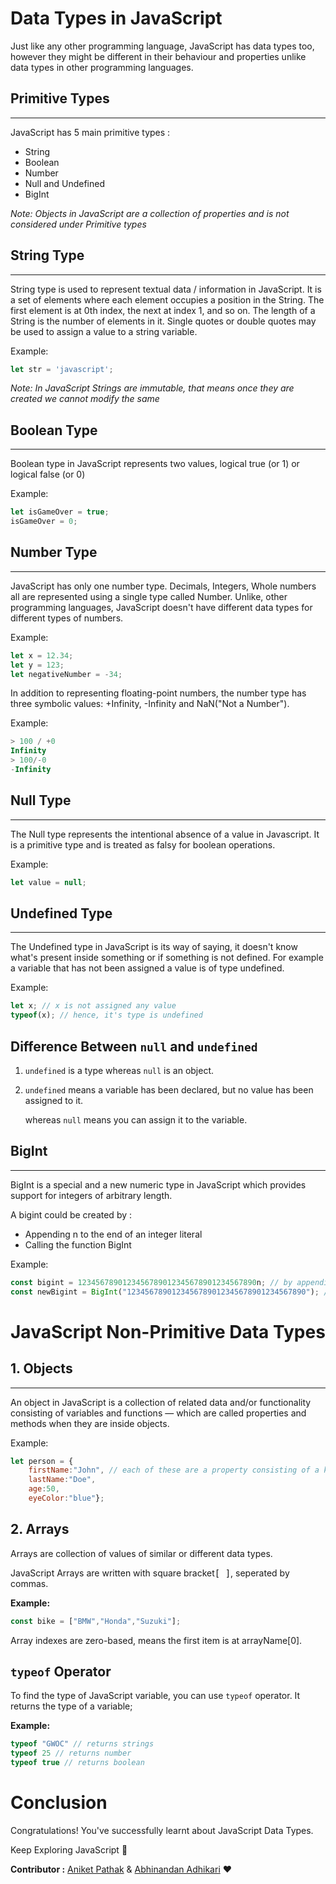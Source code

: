 # Data Types in JavaScript

Just like any other programming language, JavaScript has data types too, however they might be different in their behaviour and properties unlike data types in other programming languages.

## Primitive Types
---
JavaScript has 5 main primitive types :

- String
- Boolean
- Number
- Null and Undefined
- BigInt

*Note: Objects in JavaScript are a collection of properties and is not considered under Primitive types*

## String Type
---
String type is used to represent textual data / information in JavaScript. It is a set of elements where each element occupies a position in the String. The first element is at 0th index, the next at index 1, and so on. The length of a String is the number of elements in it.
Single quotes or double quotes may be used to assign a value to a string variable.

Example:

```js
let str = 'javascript';
```

*Note: In JavaScript Strings are immutable, that means once they are created we cannot modify the same*

## Boolean Type
---
Boolean type in JavaScript represents two values, logical true (or 1) or logical false (or 0)

Example:

```js
let isGameOver = true;
isGameOver = 0;
```

## Number Type
---
JavaScript has only one number type. Decimals, Integers, Whole numbers all are represented using a single type called Number. Unlike, other programming languages, JavaScript doesn't have different data types for different types of numbers.

Example:

```js
let x = 12.34;
let y = 123;
let negativeNumber = -34;
```

In addition to representing floating-point numbers, the number type has three symbolic values: +Infinity, -Infinity and NaN("Not a Number"). 

Example:

```js
> 100 / +0
Infinity
> 100/-0
-Infinity
```

## Null Type
---
The Null type represents the intentional absence of a value in Javascript. It is a primitive type and is treated as falsy for boolean operations.

Example:

```js
let value = null;
```

## Undefined Type
---
The Undefined type in JavaScript is its way of saying, it doesn't know what's present inside something or if something is not defined. For example a variable that has not been assigned a value is of type undefined.

Example:

``` js
let x; // x is not assigned any value
typeof(x); // hence, it's type is undefined
```
## Difference Between ```null``` and ```undefined```
1. ```undefined``` is a type whereas ```null``` is an object.
2. ```undefined``` means a variable has been declared, but no value has been assigned to it.

    whereas ```null``` means you can assign it to the variable.

## BigInt
---
BigInt is a special and a new numeric type in JavaScript which provides support for integers of arbitrary length.

A bigint could be created by :

- Appending n to the end of an integer literal 
- Calling the function BigInt

Example:

``` js
const bigint = 1234567890123456789012345678901234567890n; // by appending n at the end
const newBigint = BigInt("1234567890123456789012345678901234567890"); // by calling BigInt function
```
# JavaScript Non-Primitive Data Types

## 1. Objects
---
An object in JavaScript is a collection of related data and/or functionality consisting of variables and functions — which are called properties and methods when they are inside objects.

Example:

``` js
let person = {
    firstName:"John", // each of these are a property consisting of a key-value pair
    lastName:"Doe", 
    age:50, 
    eyeColor:"blue"};
```
## 2. Arrays
Arrays are collection of values of similar or different data types.

JavaScript Arrays are written with square bracket<kbd>[ ]</kbd>, seperated by commas.

__Example:__
```javascript
const bike = ["BMW","Honda","Suzuki"];
```
Array indexes are zero-based, means the first item is at  arrayName[0].
## ```typeof``` Operator
To find the type of JavaScript variable, you can use ```typeof``` operator. It returns the type of a variable;

__Example:__
```javascript
typeof "GWOC" // returns strings
typeof 25 // returns number
typeof true // returns boolean
```
# Conclusion
Congratulations! You've successfully learnt about JavaScript Data Types.

Keep Exploring JavaScript :wave:

__Contributor :__  [Aniket Pathak]() & [Abhinandan Adhikari](https://github.com/AbhinandanAdhikari) :heart: 
